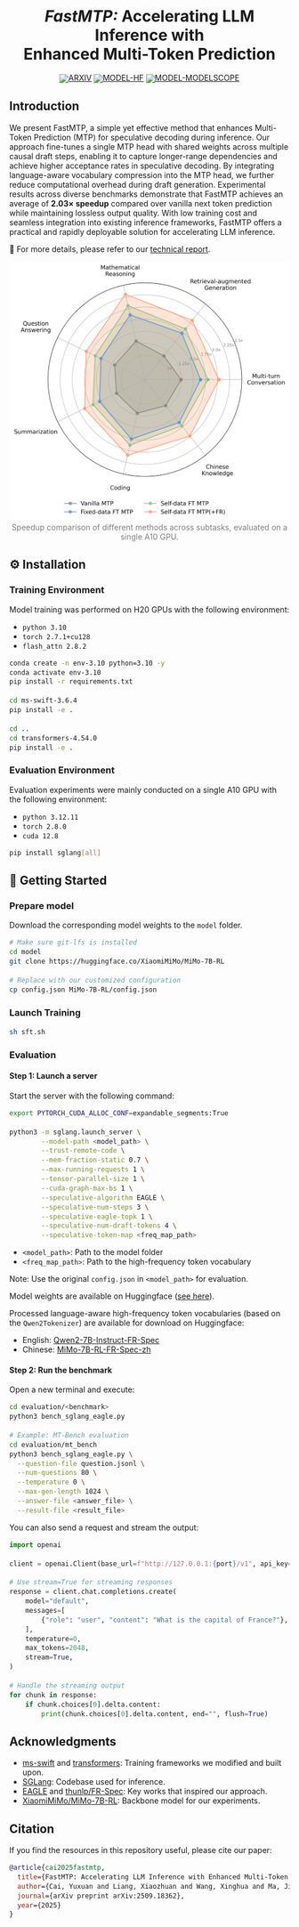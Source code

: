 
<div align="center">

# *FastMTP:* Accelerating LLM Inference with <br>Enhanced Multi-Token Prediction

<div align="center" style="line-height: 1;">

[![ARXIV](https://img.shields.io/badge/arXiv-2509.18362-b31b1b)](https://arxiv.org/abs/2509.18362)
[![MODEL-HF](https://img.shields.io/badge/%F0%9F%A4%97%20_Huggingface-Models-ffc107?color=ffc107&logoColor=white)](https://huggingface.co/TencentBAC/FastMTP)
[![MODEL-MODELSCOPE](https://img.shields.io/badge/ModelScope-Models-634aff)](https://modelscope.cn/models/TencentBAC/FastMTP)

</div>

</div>

## Introduction

We present FastMTP, a simple yet effective method that enhances Multi-Token Prediction (MTP) for speculative decoding during inference. Our approach fine-tunes a single MTP head with shared weights across multiple causal draft steps, enabling it to capture longer-range dependencies and achieve higher acceptance rates in speculative decoding. By integrating language-aware vocabulary compression into the MTP head, we further reduce computational overhead during draft generation. Experimental results across diverse benchmarks demonstrate that FastMTP achieves an average of **2.03× speedup** compared over vanilla next token prediction while maintaining lossless output quality. With low training cost and seamless integration into existing inference frameworks, FastMTP offers a practical and rapidly deployable solution for accelerating LLM inference.

🌟 For more details, please refer to our [technical report](https://arxiv.org/abs/2509.18362).

<div align="center">
  <img src="assets/radar_chart.png"  width="500px">
</div>
<div align="center">
<font color="gray">Speedup comparison of different methods across subtasks, evaluated on a single A10 GPU.</font>
</div>

## ⚙️ Installation

### Training Environment

Model training was performed on H20 GPUs with the following environment:

* `python 3.10`
* `torch 2.7.1+cu128`
* `flash_attn 2.8.2`

``` bash
conda create -n env-3.10 python=3.10 -y
conda activate env-3.10
pip install -r requirements.txt

cd ms-swift-3.6.4
pip install -e .

cd ..
cd transformers-4.54.0
pip install -e .
```

### Evaluation Environment

Evaluation experiments were mainly conducted on a single A10 GPU with the following environment:

* `python 3.12.11`
* `torch 2.8.0`
* `cuda 12.8`

``` bash
pip install sglang[all]
```

## 🚀 Getting Started

### Prepare model

Download the corresponding model weights to the ```model``` folder.

``` bash
# Make sure git-lfs is installed
cd model
git clone https://huggingface.co/XiaomiMiMo/MiMo-7B-RL

# Replace with our customized configuration
cp config.json MiMo-7B-RL/config.json
```

### Launch Training

``` bash
sh sft.sh
```

### Evaluation

#### Step 1: Launch a server

Start the server with the following command:

``` bash
export PYTORCH_CUDA_ALLOC_CONF=expandable_segments:True

python3 -m sglang.launch_server \
        --model-path <model_path> \
        --trust-remote-code \
        --mem-fraction-static 0.7 \
        --max-running-requests 1 \
        --tensor-parallel-size 1 \
        --cuda-graph-max-bs 1 \
        --speculative-algorithm EAGLE \
        --speculative-num-steps 3 \
        --speculative-eagle-topk 1 \
        --speculative-num-draft-tokens 4 \
        --speculative-token-map <freq_map_path>
```

* ```<model_path>```: Path to the model folder
* ```<freq_map_path>```: Path to the high-frequency token vocabulary

Note: Use the original ```config.json``` in ```<model_path>``` for evaluation.

Model weights are available on Huggingface ([see here](https://huggingface.co/TencentBAC/FastMTP)).

Processed language-aware high-frequency token vocabularies (based on the ```Qwen2Tokenizer```) are available for download on Huggingface:

* English: [Qwen2-7B-Instruct-FR-Spec](https://huggingface.co/thunlp/Qwen2-7B-Instruct-FR-Spec)
* Chinese: [MiMo-7B-RL-FR-Spec-zh](https://huggingface.co/TencentBAC/FastMTP/tree/main/fr_zh)

#### Step 2: Run the benchmark

Open a new terminal and execute:

``` bash
cd evaluation/<benchmark>
python3 bench_sglang_eagle.py

# Example: MT-Bench evaluation
cd evaluation/mt_bench
python3 bench_sglang_eagle.py \
  --question-file question.jsonl \
  --num-questions 80 \
  --temperature 0 \
  --max-gen-length 1024 \
  --answer-file <answer_file> \
  --result-file <result_file>
```

You can also send a request and stream the output:

``` python
import openai

client = openai.Client(base_url=f"http://127.0.0.1:{port}/v1", api_key="None")

# Use stream=True for streaming responses
response = client.chat.completions.create(
    model="default",
    messages=[
        {"role": "user", "content": "What is the capital of France?"},
    ],
    temperature=0,
    max_tokens=2048,
    stream=True,
)

# Handle the streaming output
for chunk in response:
    if chunk.choices[0].delta.content:
        print(chunk.choices[0].delta.content, end="", flush=True)
```

## Acknowledgments

* [ms-swift](https://github.com/modelscope/ms-swift) and [transformers](https://github.com/huggingface/transformers): Training frameworks we modified and built upon.
* [SGLang](https://github.com/sgl-project/sglang): Codebase used for inference.
* [EAGLE](https://github.com/SafeAILab/EAGLE) and [thunlp/FR-Spec](https://github.com/thunlp/FR-Spec): Key works that inspired our approach.
* [XiaomiMiMo/MiMo-7B-RL](https://huggingface.co/XiaomiMiMo/MiMo-7B-RL): Backbone model for our experiments.

## Citation

If you find the resources in this repository useful, please cite our paper:

``` bib
@article{cai2025fastmtp,
  title={FastMTP: Accelerating LLM Inference with Enhanced Multi-Token Prediction},
  author={Cai, Yuxuan and Liang, Xiaozhuan and Wang, Xinghua and Ma, Jin and Liang, Haijin and Luo, Jinwen and Zuo, Xinyu and Duan, Lisheng and Yin, Yuyang and Chen, Xi},
  journal={arXiv preprint arXiv:2509.18362},
  year={2025}
}
```
